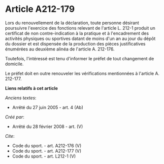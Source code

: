 # Article A212-179

Lors du renouvellement de la déclaration, toute personne désirant poursuivre l'exercice des fonctions relevant de l'article
L. 212-1 produit un certificat de non contre-indication à la pratique et à l'encadrement des activités physiques ou sportives
datant de moins d'un an au jour du dépôt du dossier et est dispensée de la production des pièces justificatives énumérées au
deuxième alinéa de l'article A. 212-176. 

Toutefois, l'intéressé est tenu d'informer le préfet de tout changement de domicile. 

Le préfet doit en outre renouveler les vérifications mentionnées à l'article A. 212-177.

**Liens relatifs à cet article**

_Anciens textes_:

  - Arrêté du 27 juin 2005 - art. 4 (Ab)

_Créé par_:

  - Arrêté du 28 février 2008 - art. (V)

_Cite_:

  - Code du sport. - art. A212-176 (V)
  - Code du sport. - art. A212-177 (V)
  - Code du sport. - art. L212-1 (V)
